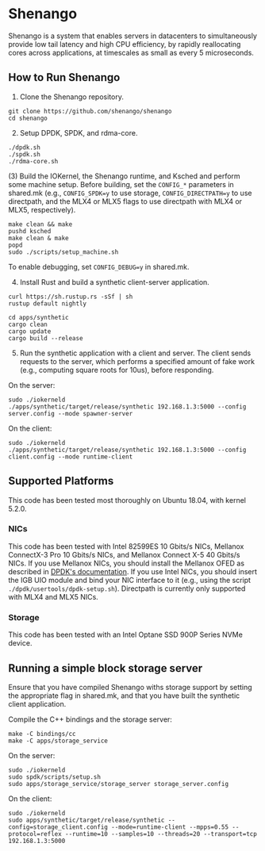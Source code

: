 # Shenango

Shenango is a system that enables servers in datacenters to
simultaneously provide low tail latency and high CPU efficiency, by
rapidly reallocating cores across applications, at timescales as small
as every 5 microseconds.

## How to Run Shenango

1) Clone the Shenango repository.

```
git clone https://github.com/shenango/shenango
cd shenango
```

2) Setup DPDK, SPDK, and rdma-core.

```
./dpdk.sh
./spdk.sh
./rdma-core.sh
```

(3) Build the IOKernel, the Shenango runtime, and Ksched and perform some machine setup.
Before building, set the `CONFIG_*` parameters in shared.mk (e.g., `CONFIG_SPDK=y` to use
storage, `CONFIG_DIRECTPATH=y` to use directpath, and the MLX4 or MLX5 flags to use
directpath with MLX4 or MLX5, respectively).
```
make clean && make
pushd ksched
make clean & make
popd
sudo ./scripts/setup_machine.sh
```

To enable debugging, set `CONFIG_DEBUG=y` in shared.mk.

4) Install Rust and build a synthetic client-server application.

```
curl https://sh.rustup.rs -sSf | sh
rustup default nightly
```
```
cd apps/synthetic
cargo clean
cargo update
cargo build --release
```

5) Run the synthetic application with a client and server. The client
sends requests to the server, which performs a specified amount of
fake work (e.g., computing square roots for 10us), before responding.

On the server:
```
sudo ./iokerneld
./apps/synthetic/target/release/synthetic 192.168.1.3:5000 --config server.config --mode spawner-server
```

On the client:
```
sudo ./iokerneld
./apps/synthetic/target/release/synthetic 192.168.1.3:5000 --config client.config --mode runtime-client
```

## Supported Platforms

This code has been tested most thoroughly on Ubuntu 18.04, with kernel
5.2.0.

### NICs
This code has been tested with Intel 82599ES 10 Gbits/s NICs,
Mellanox ConnectX-3 Pro 10 Gbits/s NICs, and Mellanox Connect X-5 40 Gbits/s NICs.
If you use Mellanox NICs, you should install the Mellanox OFED as described in [DPDK's
documentation](https://doc.dpdk.org/guides/nics/mlx4.html). If you use
Intel NICs, you should insert the IGB UIO module and bind your NIC
interface to it (e.g., using the script `./dpdk/usertools/dpdk-setup.sh`). Directpath
is currently only supported with MLX4 and MLX5 NICs.

### Storage
This code has been tested with an Intel Optane SSD 900P Series NVMe device.

## Running a simple block storage server
Ensure that you have compiled Shenango withs storage support by setting the appropriate flag in shared.mk,
and that you have built the synthetic client application.

Compile the C++ bindings and the storage server:
```
make -C bindings/cc
make -C apps/storage_service
```

On the server:
```
sudo ./iokerneld
sudo spdk/scripts/setup.sh
sudo apps/storage_service/storage_server storage_server.config
```

On the client:
```
sudo ./iokerneld
sudo apps/synthetic/target/release/synthetic --config=storage_client.config --mode=runtime-client --mpps=0.55 --protocol=reflex --runtime=10 --samples=10 --threads=20 --transport=tcp 192.168.1.3:5000 
```
